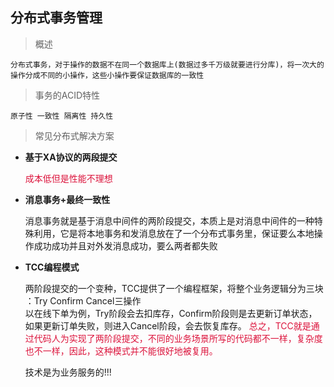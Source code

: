 ## 分布式事务管理
> 概述

    分布式事务，对于操作的数据不在同一个数据库上(数据过多千万级就要进行分库)，将一次大的操作分成不同的小操作，这些小操作要保证数据库的一致性

> 事务的ACID特性

    原子性 一致性 隔离性 持久性

> 常见分布式解决方案

* <b>基于XA协议的两段提交</b> 

    <font color="#DC143C">成本低但是性能不理想</font>
* <b>消息事务+最终一致性</b> 

    消息事务就是基于消息中间件的两阶段提交，本质上是对消息中间件的一种特殊利用，它是将本地事务和发消息放在了一个分布式事务里，保证要么本地操作成功成功并且对外发消息成功，要么两者都失败
* <b>TCC编程模式</b> 

    两阶段提交的一个变种，TCC提供了一个编程框架，将整个业务逻辑分为三块 ：Try Confirm  Cancel三操作  
    以在线下单为例，Try阶段会去扣库存，Confirm阶段则是去更新订单状态，如果更新订单失败，则进入Cancel阶段，会去恢复库存。 <font color="#DC143C">总之，TCC就是通过代码人为实现了两阶段提交，不同的业务场景所写的代码都不一样，复杂度也不一样，因此，这种模式并不能很好地被复用。</font>

    技术是为业务服务的!!!